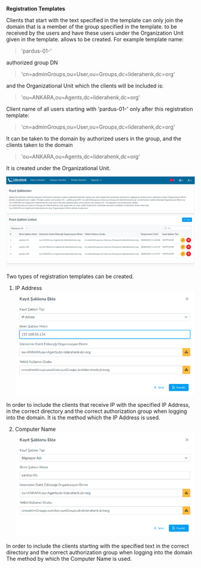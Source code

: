 **Registration Templates**

Clients that start with the text specified in the template can only join the domain that is a member of the group specified in the template.
to be received by the users and have these users under the Organization Unit given in the template.
allows to be created. For example template name:

>'pardus-01-'

authorized group DN

>'cn=adminGroups,ou=User,ou=Groups,dc=liderahenk,dc=org'

and the Organizational Unit which the clients will be included is:

>'ou=ANKARA,ou=Agents,dc=liderahenk,dc=org'

Client name of all users starting with 'pardus-01-' only after this registration template:

>'cn=adminGroups,ou=User,ou=Groups,dc=liderahenk,dc=org'

It can be taken to the domain by authorized users in the group, and the clients taken to the domain

>'ou=ANKARA,ou=Agents,dc=liderahenk,dc=org'

It is created under the Organizational Unit.

[![Kayıt Şablonları](../images/registirationTemplate/registirationTemplate.png)](../images/registirationTemplate/registirationTemplate.png)

Two types of registration templates can be created.

1) IP Address
[![Kayıt Şablonları](../images/registirationTemplate/registirationTemplateAddIp.png)](../images/registirationTemplate/registirationTemplateAddIp.png)

In order to include the clients that receive IP with the specified IP Address, in the correct directory and the correct authorization group when logging into the domain.
It is the method which the IP Address is used.

2) Computer Name
[![Kayıt Şablonları](../images/registirationTemplate/registirationTemplateAddName.png)](../images/registirationTemplate/registirationTemplateAddName.png)

In order to include the clients starting with the specified text in the correct directory and the correct authorization group when logging into the domain
The method by which the Computer Name is used.

<link href=/lider3.0/assets/style.css rel=stylesheet></link>
